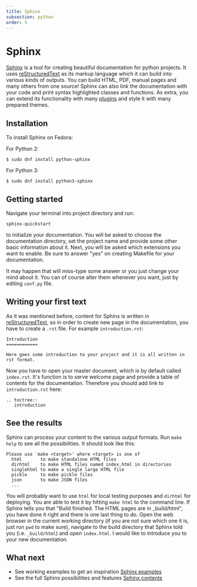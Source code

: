 ```yaml
---
title: Sphinx
subsection: python
order: 5
---
```


# Sphinx

[Sphinx](http://sphinx-doc.org/) is a tool for creating beautiful documentation for python projects. It uses [reStructuredText](http://docutils.sf.net/rst.html) as its markup language which it can build into various kinds of outputs. You can build HTML, PDF, manual pages and many others from one source! Sphinx can also link the documentation with your code and print syntax highlighted classes and functions. As extra, you can extend its functionality with many [plugins](http://sphinx-doc.org/develop.html#extensions) and style it with many prepared themes.


## Installation

To install Sphinx on Fedora:

For Python 2:

```
$ sudo dnf install python-sphinx
```

For Python 3:

```
$ sudo dnf install python3-sphinx
```


## Getting started

Navigate your terminal into project directory and run:

```
sphinx-quickstart
```

to initialize your documentation. You will be asked to choose the documentation directory, set the project name and provide some other basic information about it. Next, you will be asked which extensions you want to enable. Be sure to answer "yes" on creating Makefile for your documentation.

It may happen that will miss-type some answer or you just change your mind about it. You can of course alter them whenever you want, just by editing `conf.py` file.


## Writing your first text
As it was mentioned before, content for Sphinx is written in [reStructuredText](http://docutils.sf.net/rst.html), so in order to create new page in the documentation, you have to create a `.rst` file. For example `introduction.rst`:

```
Introduction
============

Here goes some introduction to your project and it is all written in rst format.
```

Now you have to open your master document, which is by default called `index.rst`. It's function is to serve welcome page and provide a table of contents for the documentation. Therefore you should add link to `introduction.rst` here:

```
.. toctree::
   introduction
```

## See the results
Sphinx can process your content to the various output formats. Run `make help` to see all the possibilities. It should look like this:

```
Please use `make <target>' where <target> is one of
  html       to make standalone HTML files
  dirhtml    to make HTML files named index.html in directories
  singlehtml to make a single large HTML file
  pickle     to make pickle files
  json       to make JSON files
  ...
```

You will probably want to use `html` for local testing purposes and `dirhtml` for deploying. You are able to test it by hitting `make html` to the command line. If Sphinx tells you that "Build finished. The HTML pages are in \_build/html", you have done it right and there is one last thing to do. Open the web browser in the current working directory (if you are not sure which one it is, just run `pwd` to make sure), navigate to the build directory that Sphinx told you (i.e. `_build/html`) and open `index.html`. I would like to introduce you to your new documentation.


## What next
- See working examples to get an inspiration [Sphinx examples](http://sphinx-doc.org/examples.html)
- See the full Sphinx possibilities and features [Sphinx contents](http://sphinx-doc.org/contents.html)
